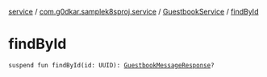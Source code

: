 [service](../../index.md) / [com.g0dkar.samplek8sproj.service](../index.md) / [GuestbookService](index.md) / [findById](./find-by-id.md)

# findById

`suspend fun findById(id: UUID): `[`GuestbookMessageResponse`](../../com.g0dkar.samplek8sproj.model.response/-guestbook-message-response/index.md)`?`